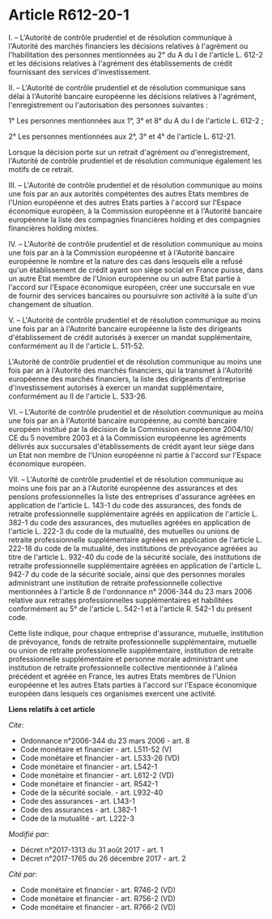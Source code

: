 # Article R612-20-1

I. – L'Autorité de contrôle prudentiel et de résolution communique à l'Autorité des marchés financiers les décisions
relatives à l'agrément ou l'habilitation des personnes mentionnées au 2° du A du I de l'article L. 612-2 et les décisions
relatives à l'agrément des établissements de crédit fournissant des services d'investissement.

II. – L'Autorité de contrôle prudentiel et de résolution communique sans délai à l'Autorité bancaire européenne les décisions
relatives à l'agrément, l'enregistrement ou l'autorisation des personnes suivantes :

1° Les personnes mentionnées aux 1°, 3° et 8° du A du I de l'article L. 612-2 ;

2° Les personnes mentionnées aux 2°, 3° et 4° de l'article L. 612-21.

Lorsque la décision porte sur un retrait d'agrément ou d'enregistrement, l'Autorité de contrôle prudentiel et de résolution
communique également les motifs de ce retrait.

III. – L'Autorité de contrôle prudentiel et de résolution communique au moins une fois par an aux autorités compétentes des
autres Etats membres de l'Union européenne et des autres Etats parties à l'accord sur l'Espace économique européen, à la
Commission européenne et à l'Autorité bancaire européenne la liste des compagnies financières holding et des compagnies
financières holding mixtes.

IV. – L'Autorité de contrôle prudentiel et de résolution communique au moins une fois par an à la Commission européenne et à
l'Autorité bancaire européenne le nombre et la nature des cas dans lesquels elle a refusé qu'un établissement de crédit ayant
son siège social en France puisse, dans un autre Etat membre de l'Union européenne ou un autre Etat partie à l'accord sur
l'Espace économique européen, créer une succursale en vue de fournir des services bancaires ou poursuivre son activité à la
suite d'un changement de situation.

V. – L'Autorité de contrôle prudentiel et de résolution communique au moins une fois par an à l'Autorité bancaire européenne
la liste des dirigeants d'établissement de crédit autorisés à exercer un mandat supplémentaire, conformément au II de
l'article L. 511-52.

L'Autorité de contrôle prudentiel et de résolution communique au moins une fois par an à l'Autorité des marchés financiers,
qui la transmet à l'Autorité européenne des marchés financiers, la liste des dirigeants d'entreprise d'investissement
autorisés à exercer un mandat supplémentaire, conformément au II de l'article L. 533-26.

VI. – L'Autorité de contrôle prudentiel et de résolution communique au moins une fois par an à l'Autorité bancaire
européenne, au comité bancaire européen institué par la décision de la Commission européenne 2004/10/ CE du 5 novembre 2003
et à la Commission européenne les agréments délivrés aux succursales d'établissements de crédit ayant leur siège dans un Etat
non membre de l'Union européenne ni partie à l'accord sur l'Espace économique européen.

VII. – L'Autorité de contrôle prudentiel et de résolution communique au moins une fois par an à l'Autorité européenne des
assurances et des pensions professionnelles la liste des entreprises d'assurance agréées en application de l'article L. 143-1
du code des assurances, des fonds de retraite professionnelle supplémentaire agréés en application de l'article L. 382-1 du
code des assurances, des mutuelles agréées en application de l'article L. 222-3 du code de la mutualité, des mutuelles ou
unions de retraite professionnelle supplémentaire agréées en application de l'article L. 222-18 du code de la mutualité, des
institutions de prévoyance agréées au titre de l'article L. 932-40 du code de la sécurité sociale, des institutions de
retraite professionnelle supplémentaire agréées en application de l'article L. 942-7 du code de la sécurité sociale, ainsi
que des personnes morales administrant une institution de retraite professionnelle collective mentionnées à l'article 8 de
l'ordonnance n° 2006-344 du 23 mars 2006 relative aux retraites professionnelles supplémentaires et habilitées conformément
au 5° de l'article L. 542-1 et à l'article R. 542-1 du présent code.

Cette liste indique, pour chaque entreprise d'assurance, mutuelle, institution de prévoyance, fonds de retraite
professionnelle supplémentaire, mutuelle ou union de retraite professionnelle supplémentaire, institution de retraite
professionnelle supplémentaire et personne morale administrant une institution de retraite professionnelle collective
mentionnée à l'alinéa précédent et agréée en France, les autres Etats membres de l'Union européenne et les autres Etats
parties à l'accord sur l'Espace économique européen dans lesquels ces organismes exercent une activité.

**Liens relatifs à cet article**

_Cite_:

  - Ordonnance n°2006-344 du 23 mars 2006 - art. 8
  - Code monétaire et financier - art. L511-52 (V)
  - Code monétaire et financier - art. L533-26 (VD)
  - Code monétaire et financier - art. L542-1
  - Code monétaire et financier - art. L612-2 (VD)
  - Code monétaire et financier - art. R542-1
  - Code de la sécurité sociale. - art. L932-40
  - Code des assurances - art. L143-1
  - Code des assurances - art. L382-1
  - Code de la mutualité - art. L222-3

_Modifié par_:

  - Décret n°2017-1313 du 31 août 2017 - art. 1
  - Décret n°2017-1765 du 26 décembre 2017 - art. 2

_Cité par_:

  - Code monétaire et financier - art. R746-2 (VD)
  - Code monétaire et financier - art. R756-2 (VD)
  - Code monétaire et financier - art. R766-2 (VD)

